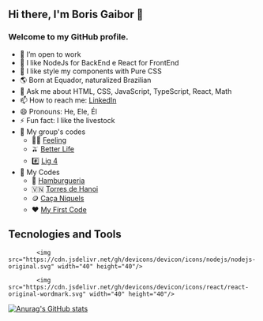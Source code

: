 ## Hi there, I'm Boris Gaibor 👋
### Welcome to my GitHub profile.

- 🔭 I’m open to work
- 🌱 I like NodeJs for BackEnd e React for FrontEnd
- 🎯 I like style my components with Pure CSS
- 🌎 Born at Equador, naturalized Brazilian
- 💬 Ask me about HTML, CSS, JavaScript, TypeScript, React, Math
- 📫 How to reach me: [LinkedIn](https://www.linkedin.com/in/borisgaibor/)
- 😄 Pronouns: He, Ele, Él
- ⚡ Fun fact: I like the livestock
- 💼 My group's codes
  - 🧘‍♀️ [Feeling](https://github.com/GuiCoutoSt/feeling.)
  - 🫒 [Better Life](https://github.com/danielmsatiro/better-life)
  - #️⃣ [Lig 4](https://github.com/Kenzie-Academy-Brasil-Developers/entrega-lig-4-sprint-5-gbmiranda1)
- 🤠 My Codes
  - 🍔 [Hamburgueria](https://github.com/HardBoris/HardBoris-Hamburgueria)
  - 🇻🇳 [Torres de Hanoi](https://github.com/Kenzie-Academy-Brasil-Developers/entrega-torre-de-hanoi-sprint-5-HardBoris)
  - 🪙 [Caça Niquels](https://github.com/Kenzie-Academy-Brasil-Developers/entrega-construa-um-jogo-de-azar-sprint-3-HardBoris)
  - ❤️ [My First Code](https://github.com/HardBoris/lanzamiento-de-dados)

## Tecnologies and Tools

            <img src="https://cdn.jsdelivr.net/gh/devicons/devicon/icons/nodejs/nodejs-original.svg" width="40" height="40"/>
            
            <img src="https://cdn.jsdelivr.net/gh/devicons/devicon/icons/react/react-original-wordmark.svg" width="40" height="40"/>
          
          

[![Anurag's GitHub stats](https://github-readme-stats.vercel.app/api?username=HardBoris&show_icons=true&theme=blueberry)](https://github.com/anuraghazra/github-readme-stats)

